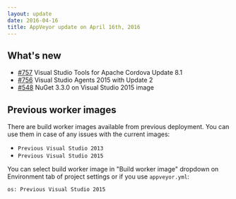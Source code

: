 ```yaml
---
layout: update
date: 2016-04-16
title: AppVeyor update on April 16th, 2016
---
```


## What's new 

* [#757](https://github.com/appveyor/ci/issues/757) Visual Studio Tools for Apache Cordova Update 8.1
* [#756](https://github.com/appveyor/ci/issues/756) Visual Studio Agents 2015 with Update 2
* [#548](https://github.com/appveyor/ci/issues/548) NuGet 3.3.0 on Visual Studio 2015 image


## Previous worker images

There are build worker images available from previous deployment. You can use them in case of any issues with the current images:

- `Previous Visual Studio 2013`
- `Previous Visual Studio 2015`

You can select build worker image in "Build worker image" dropdown on Environment tab of project settings or if you use `appveyor.yml`:

    os: Previous Visual Studio 2015